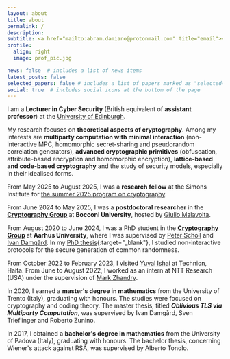 ```yaml
---
layout: about
title: about
permalink: /
description:
subtitle: <a href="mailto:abram.damiano@protonmail.com" title="email"><i class="fas fa-envelope"></i></a> abram.damiano@protonmail.com
profile:
  align: right
  image: prof_pic.jpg

news: false  # includes a list of news items
latest_posts: false
selected_papers: false # includes a list of papers marked as "selected={true}"
social: true  # includes social icons at the bottom of the page
---
```


I am a <b>Lecturer in Cyber Security</b> (British equivalent of <b>assistant professor</b>) at the [University of Edinburgh](https://www.ed.ac.uk/).

My research focuses on <b>theoretical aspects of cryptography</b>. Among my interests are <b>multiparty computation with minimal interaction</b> (non-interactive MPC, homomorphic secret-sharing and pseudorandom correlation generators), <b>advanced cryptographic primitives</b> (obfuscation, attribute-based encryption and homomorphic encryption), <b>lattice-based and code-based cryptography</b> and the study of security models, especially in their idealised forms.

From May 2025 to August 2025, I was a <b>research fellow</b> at the Simons Institute for [the summer 2025 program on cryptography](https://simons.berkeley.edu/programs/cryptography-10-years-later-obfuscation-proof-systems-secure-computation).

From June 2024 to May 2025, I was a <b>postdoctoral researcher</b> in the <b> [Cryptography Group](https://rosenalon.github.io/cifra/#) </b> at <b>Bocconi University</b>, hosted by [Giulio Malavolta](https://sites.google.com/view/giuliomalavolta/). 

From August 2020 to June 2024, I was a PhD student in the <b> [Cryptography Group](https://users-cs.au.dk/orlandi/cryptogroup/) </b> at <b>Aarhus University</b>, where I was supervised by [Peter Scholl](https://pascholl.github.io/) and [Ivan Damgård](https://cs.au.dk/~ivan/). In my [PhD thesis](/assets/pdf/PhD_thesis_Abram.pdf){:target="_blank"}, I studied non-interactive protocols for the secure generation of common randomness.

From October 2022 to February 2023, I visited [Yuval Ishai](https://www.cs.technion.ac.il/~yuvali/) at Technion, Haifa.
From June to August 2022, I worked as an intern at NTT Research (USA) under the supervision of [Mark Zhandry](https://mzhandry.github.io/).

In 2020, I earned a <b>master's degree in mathematics</b> from the University of Trento (Italy), graduating with honours. The studies were focused on cryptography and coding theory. The master thesis, titled <em><b>Oblivious TLS via Multiparty Computation</b></em>, was supervised by Ivan Damgård, Sven Trieflinger and Roberto Zunino.

In 2017, I obtained a <b>bachelor's degree in mathematics</b> from the University of Padova (Italy), graduating with honours. The bachelor thesis, concerning Wiener's attack against RSA, was supervised by Alberto Tonolo.

